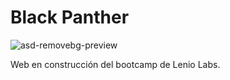 # Black Panther
![asd-removebg-preview](https://user-images.githubusercontent.com/48776168/117237517-84bb4d80-ae01-11eb-8448-b40e200c9667.png)

Web en construcción del bootcamp de Lenio Labs. 
